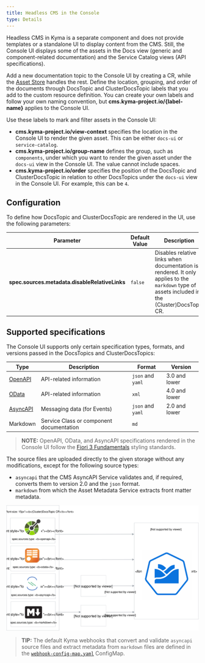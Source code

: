 ```yaml
---
title: Headless CMS in the Console
type: Details
---
```


Headless CMS in Kyma is a separate component and does not provide templates or a standalone UI to display content from the CMS. Still, the Console UI displays some of the assets in the Docs view (generic and component-related documentation) and the Service Catalog views (API specifications).

Add a new documentation topic to the Console UI by creating a CR, while the [Asset Store](/components/asset-store/#overview-overview) handles the rest. Define the location, grouping, and order of the documents through DocsTopic and ClusterDocsTopic labels that you add to the custom resource definition. You can create your own labels and follow your own naming convention, but **cms.kyma-project.io/{label-name}** applies to the Console UI.

Use these labels to mark and filter assets in the Console UI:

- **cms.kyma-project.io/view-context** specifies the location in the Console UI to render the given asset. This can be either `docs-ui` or `service-catalog`.
- **cms.kyma-project.io/group-name** defines the group, such as `components`, under which you want to render the given asset under the `docs-ui` view in the Console UI. The value cannot include spaces.
- **cms.kyma-project.io/order** specifies the position of the DocsTopic and ClusterDocsTopic in relation to other DocsTopics under the `docs-ui` view in the Console UI. For example, this can be `4`.

## Configuration

To define how DocsTopic and ClusterDocsTopic are rendered in the UI, use the following parameters:

| Parameter | Default Value | Description |
| --------- | ------------- | ----------- |
| **spec.sources.metadata.disableRelativeLinks** | `false` | Disables relative links when documentation is rendered. It only applies to the `markdown` type of assets included in the (Cluster)DocsTopic CR. |

## Supported specifications

The Console UI supports only certain specification types, formats, and versions passed in the DocsTopics and ClusterDocsTopics:

| Type | Description | Format | Version |
| --------- | ------------- | ----------- | ----------- |
| [OpenAPI](https://www.openapis.org/) |   API-related information  | `json` and `yaml`| 3.0 and lower |
| [OData](https://www.odata.org/documentation) |   API-related information  | `xml` | 4.0 and lower |
| [AsyncAPI](https://www.asyncapi.com/) |   Messaging data (for Events)  | `json` and `yaml`| 2.0 and lower |
| Markdown |  Service Class or component documentation  | `md`|  |

>**NOTE:** OpenAPI, OData, and AsyncAPI specifications rendered in the Console UI follow the [Fiori 3 Fundamentals](https://sap.github.io/fundamental/) styling standards.

The source files are uploaded directly to the given storage without any modifications, except for the following source types:

- `asyncapi` that the CMS AsyncAPI Service validates and, if required, converts them to version 2.0 and the `json` format.
- `markdown` from which the Asset Metadata Service extracts front matter metadata.

![Specification types](./assets/spec-types.svg)

>**TIP:** The default Kyma webhooks that convert and validate `asyncapi` source files and extract metadata from `markdown` files are defined in the [`webhook-config-map.yaml`](https://github.com/kyma-project/kyma/blob/master/resources/cms/charts/cms-controller-manager/templates/webhook-config-map.yaml) ConfigMap.
